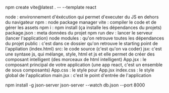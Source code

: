 npm create vite@latest . -- --template react

node : environnement d'éxécution qui permet d'executer du JS en dehors du navigateur
npm : node package manager
vite : compiler le code et de gérer les assets
npm i : npm install (ça installe les dépendances du projets)
package.json : meta données du projet
npm run dev : lancer le serveur (lancer l'application)
node modules : qu'on retrouve toutes les dépendances du projet
public : c'est dans ce dossier qu'on retrouve le starting point de l'appliation (index.html)
src: le code source (c'est qu'on va coder)
jsx: c'est une syntaxe js, qui mélange, style, html et js et elle permet de créer des composant intelligent (des morceaux de html intelligent)
App.jsx : le composant principal de votre application (une app react, c'est un ensemble de sous composants)
App.css : le style pour App.jsx
index.css : le style global de l'application
main.jsx : c'est le point d'entrée de l'application



npm install -g json-server
json-server --watch db.json --port 8000